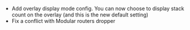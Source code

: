 - Add overlay display mode config. You can now choose to display stack count on the overlay (and this is the new default setting)
- Fix a conflict with Modular routers dropper